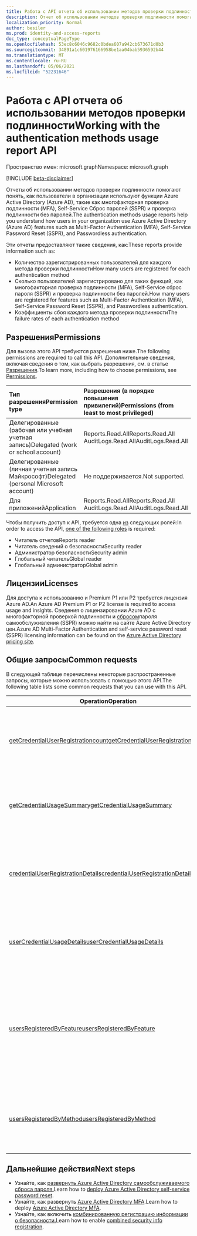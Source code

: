 ```yaml
---
title: Работа с API отчета об использовании методов проверки подлинности
description: Отчет об использовании методов проверки подлинности помогает организации понять, как конечные пользователи используют Azure Active Directory, такие как сброс пароля самообслуживления и многофакторная проверка подлинности (MFA).
localization_priority: Normal
author: besiler
ms.prod: identity-and-access-reports
doc_type: conceptualPageType
ms.openlocfilehash: 53ec8c6046c9682c0bdea607a942cb673671d0b3
ms.sourcegitcommit: 34891a1c601976166958be1aa04bab5936592b44
ms.translationtype: MT
ms.contentlocale: ru-RU
ms.lasthandoff: 05/06/2021
ms.locfileid: "52231646"
---
```

# <a name="working-with-the-authentication-methods-usage-report-api"></a><span data-ttu-id="a9eaa-103">Работа с API отчета об использовании методов проверки подлинности</span><span class="sxs-lookup"><span data-stu-id="a9eaa-103">Working with the authentication methods usage report API</span></span>

<span data-ttu-id="a9eaa-104">Пространство имен: microsoft.graph</span><span class="sxs-lookup"><span data-stu-id="a9eaa-104">Namespace: microsoft.graph</span></span>

[!INCLUDE [beta-disclaimer](../../includes/beta-disclaimer.md)]

<span data-ttu-id="a9eaa-105">Отчеты об использовании методов проверки подлинности помогают понять, как пользователи в организации используют функции Azure Active Directory (Azure AD), такие как многофакторная проверка подлинности (MFA), Self-Service Сброс паролей (SSPR) и проверка подлинности без паролей.</span><span class="sxs-lookup"><span data-stu-id="a9eaa-105">The authentication methods usage reports help you understand how users in your organization use Azure Active Directory (Azure AD) features such as Multi-Factor Authentication (MFA), Self-Service Password Reset (SSPR), and Passwordless authentication.</span></span>

<span data-ttu-id="a9eaa-106">Эти отчеты предоставляют такие сведения, как:</span><span class="sxs-lookup"><span data-stu-id="a9eaa-106">These reports provide information such as:</span></span>

- <span data-ttu-id="a9eaa-107">Количество зарегистрированных пользователей для каждого метода проверки подлинности</span><span class="sxs-lookup"><span data-stu-id="a9eaa-107">How many users are registered for each authentication method</span></span>
- <span data-ttu-id="a9eaa-108">Сколько пользователей зарегистрировано для таких функций, как многофакторная проверка подлинности (MFA), Self-Service сброс пароля (SSPR) и проверка подлинности без паролей.</span><span class="sxs-lookup"><span data-stu-id="a9eaa-108">How many users are registered for features such as Multi-Factor Authentication (MFA), Self-Service Password Reset (SSPR), and Passwordless authentication.</span></span>
- <span data-ttu-id="a9eaa-109">Коэффициенты сбоя каждого метода проверки подлинности</span><span class="sxs-lookup"><span data-stu-id="a9eaa-109">The failure rates of each authentication method</span></span> 

## <a name="permissions"></a><span data-ttu-id="a9eaa-110">Разрешения</span><span class="sxs-lookup"><span data-stu-id="a9eaa-110">Permissions</span></span>
<span data-ttu-id="a9eaa-111">Для вызова этого API требуются разрешения ниже.</span><span class="sxs-lookup"><span data-stu-id="a9eaa-111">The following permissions are required to call this API.</span></span> <span data-ttu-id="a9eaa-112">Дополнительные сведения, включая сведения о том, как выбрать разрешения, см. в статье [Разрешения](/graph/permissions-reference).</span><span class="sxs-lookup"><span data-stu-id="a9eaa-112">To learn more, including how to choose permissions, see [Permissions](/graph/permissions-reference).</span></span>

|<span data-ttu-id="a9eaa-113">Тип разрешения</span><span class="sxs-lookup"><span data-stu-id="a9eaa-113">Permission type</span></span>|<span data-ttu-id="a9eaa-114">Разрешения (в порядке повышения привилегий)</span><span class="sxs-lookup"><span data-stu-id="a9eaa-114">Permissions (from least to most privileged)</span></span>|
|:---|:---|
|<span data-ttu-id="a9eaa-115">Делегированные (рабочая или учебная учетная запись)</span><span class="sxs-lookup"><span data-stu-id="a9eaa-115">Delegated (work or school account)</span></span>|<span data-ttu-id="a9eaa-116">Reports.Read.All</span><span class="sxs-lookup"><span data-stu-id="a9eaa-116">Reports.Read.All</span></span><br><span data-ttu-id="a9eaa-117">AuditLogs.Read.All</span><span class="sxs-lookup"><span data-stu-id="a9eaa-117">AuditLogs.Read.All</span></span>|
|<span data-ttu-id="a9eaa-118">Делегированные (личная учетная запись Майкрософт)</span><span class="sxs-lookup"><span data-stu-id="a9eaa-118">Delegated (personal Microsoft account)</span></span>|<span data-ttu-id="a9eaa-119">Не поддерживается.</span><span class="sxs-lookup"><span data-stu-id="a9eaa-119">Not supported.</span></span>|
|<span data-ttu-id="a9eaa-120">Для приложений</span><span class="sxs-lookup"><span data-stu-id="a9eaa-120">Application</span></span>|<span data-ttu-id="a9eaa-121">Reports.Read.All</span><span class="sxs-lookup"><span data-stu-id="a9eaa-121">Reports.Read.All</span></span><br><span data-ttu-id="a9eaa-122">AuditLogs.Read.All</span><span class="sxs-lookup"><span data-stu-id="a9eaa-122">AuditLogs.Read.All</span></span>|

<span data-ttu-id="a9eaa-123">Чтобы получить доступ к API, требуется одна [из](/azure/active-directory/users-groups-roles/directory-assign-admin-roles#available-roles) следующих ролей:</span><span class="sxs-lookup"><span data-stu-id="a9eaa-123">In order to access the API, [one of the following roles](/azure/active-directory/users-groups-roles/directory-assign-admin-roles#available-roles) is required:</span></span>

* <span data-ttu-id="a9eaa-124">Читатель отчетов</span><span class="sxs-lookup"><span data-stu-id="a9eaa-124">Reports reader</span></span>
* <span data-ttu-id="a9eaa-125">Читатель сведений о безопасности</span><span class="sxs-lookup"><span data-stu-id="a9eaa-125">Security reader</span></span>
* <span data-ttu-id="a9eaa-126">Администратор безопасности</span><span class="sxs-lookup"><span data-stu-id="a9eaa-126">Security admin</span></span>
* <span data-ttu-id="a9eaa-127">Глобальный читатель</span><span class="sxs-lookup"><span data-stu-id="a9eaa-127">Global reader</span></span>
* <span data-ttu-id="a9eaa-128">Глобальный администратор</span><span class="sxs-lookup"><span data-stu-id="a9eaa-128">Global admin</span></span>

## <a name="licenses"></a><span data-ttu-id="a9eaa-129">Лицензии</span><span class="sxs-lookup"><span data-stu-id="a9eaa-129">Licenses</span></span>

<span data-ttu-id="a9eaa-130">Для доступа к использованию и Premium P1 или P2 требуется лицензия Azure AD.</span><span class="sxs-lookup"><span data-stu-id="a9eaa-130">An Azure AD Premium P1 or P2 license is required to access usage and insights.</span></span> <span data-ttu-id="a9eaa-131">Сведения о лицензировании Azure AD с многофакторной проверкой подлинности и [сбросом](https://azure.microsoft.com/pricing/details/active-directory/)пароля самообслуживления (SSPR) можно найти на сайте Azure Active Directory цен.</span><span class="sxs-lookup"><span data-stu-id="a9eaa-131">Azure AD Multi-Factor Authentication and self-service password reset (SSPR) licensing information can be found on the [Azure Active Directory pricing site](https://azure.microsoft.com/pricing/details/active-directory/).</span></span>

## <a name="common-requests"></a><span data-ttu-id="a9eaa-132">Общие запросы</span><span class="sxs-lookup"><span data-stu-id="a9eaa-132">Common requests</span></span>

<span data-ttu-id="a9eaa-133">В следующей таблице перечислены некоторые распространенные запросы, которые можно использовать с помощью этого API.</span><span class="sxs-lookup"><span data-stu-id="a9eaa-133">The following table lists some common requests that you can use with this API.</span></span>

| <span data-ttu-id="a9eaa-134">Operation</span><span class="sxs-lookup"><span data-stu-id="a9eaa-134">Operation</span></span> | <span data-ttu-id="a9eaa-135">Попробовать в песочнице Graph</span><span class="sxs-lookup"><span data-stu-id="a9eaa-135">Try in Graph Explorer</span></span> | <span data-ttu-id="a9eaa-136">Описание</span><span class="sxs-lookup"><span data-stu-id="a9eaa-136">Description</span></span> |
| --------- | --- | ----------- |
| [<span data-ttu-id="a9eaa-137">getCredentialUserRegistrationcount</span><span class="sxs-lookup"><span data-stu-id="a9eaa-137">getCredentialUserRegistrationcount</span></span>](/graph/api/resources/credentialuserregistrationcount?view=graph-rest-beta&preserve-view=true) | <span data-ttu-id="a9eaa-138">[GET /credentialuserregistrationcount](https://developer.microsoft.com/graph/graph-explorer?request=reports/getCredentialUserRegistrationcount()&version=beta)</span><span class="sxs-lookup"><span data-stu-id="a9eaa-138">[GET /credentialuserregistrationcount](https://developer.microsoft.com/graph/graph-explorer?request=reports/getCredentialUserRegistrationcount()&version=beta)</span></span> | <span data-ttu-id="a9eaa-139">Получите число пользователей, зарегистрированных для сброса пароля самообслуживки и MFA.</span><span class="sxs-lookup"><span data-stu-id="a9eaa-139">Get the number of users registered for self-service password reset and MFA.</span></span> |
| [<span data-ttu-id="a9eaa-140">getCredentialUsageSummary</span><span class="sxs-lookup"><span data-stu-id="a9eaa-140">getCredentialUsageSummary</span></span>](/graph/api/resources/credentialusagesummary?view=graph-rest-beta&preserve-view=true) | [<span data-ttu-id="a9eaa-141">GET /credentialusagesummary</span><span class="sxs-lookup"><span data-stu-id="a9eaa-141">GET /credentialusagesummary</span></span>](https://developer.microsoft.com/graph/graph-explorer?request=reports/getCredentialUsageSummary&version=beta) | <span data-ttu-id="a9eaa-142">Получите число пользователей, использующих сброс пароля самообслуживки.</span><span class="sxs-lookup"><span data-stu-id="a9eaa-142">Get the number of users using self-service password reset.</span></span> |
| [<span data-ttu-id="a9eaa-143">credentialUserRegistrationDetails</span><span class="sxs-lookup"><span data-stu-id="a9eaa-143">credentialUserRegistrationDetails</span></span>](/graph/api/resources/credentialuserregistrationdetails?view=graph-rest-beta&preserve-view=true) | [<span data-ttu-id="a9eaa-144">GET /credentialuserregistrationdetails</span><span class="sxs-lookup"><span data-stu-id="a9eaa-144">GET /credentialuserregistrationdetails</span></span>](https://developer.microsoft.com/graph/graph-explorer?request=reports/credentialUserRegistrationDetails&version=beta) | <span data-ttu-id="a9eaa-145">Получите сведения о пользователе для сброса пароля самообслуживки и действий по регистрации MFA.</span><span class="sxs-lookup"><span data-stu-id="a9eaa-145">Get the user details for self-service password reset and MFA registration activities.</span></span> |
| [<span data-ttu-id="a9eaa-146">userCredentialUsageDetails</span><span class="sxs-lookup"><span data-stu-id="a9eaa-146">userCredentialUsageDetails</span></span>](/graph/api/resources/usercredentialusagedetails?view=graph-rest-beta&preserve-view=true) | [<span data-ttu-id="a9eaa-147">GET /usercredentialusagedetails</span><span class="sxs-lookup"><span data-stu-id="a9eaa-147">GET /usercredentialusagedetails</span></span>](https://developer.microsoft.com/graph/graph-explorer?request=reports/userCredentialUsageDetails&version=beta) | <span data-ttu-id="a9eaa-148">Сведения о пользователях для всех действий по сбросу пароля самообслуживаемой.</span><span class="sxs-lookup"><span data-stu-id="a9eaa-148">Get user details for all self-service password reset activities.</span></span> |
| [<span data-ttu-id="a9eaa-149">usersRegisteredByFeature</span><span class="sxs-lookup"><span data-stu-id="a9eaa-149">usersRegisteredByFeature</span></span>](/graph/api/resources/userregistrationfeaturesummary?view=graph-rest-beta&preserve-view=true) | <span data-ttu-id="a9eaa-150">[GET /authenticationMethods/usersRegisteredByFeature](https://developer.microsoft.com/graph/graph-explorer?request=reports/authenticationMethods/usersRegisteredByFeature(includedUserTypes='all',includedUserRoles='all')&version=beta)</span><span class="sxs-lookup"><span data-stu-id="a9eaa-150">[GET /authenticationMethods/usersRegisteredByFeature](https://developer.microsoft.com/graph/graph-explorer?request=reports/authenticationMethods/usersRegisteredByFeature(includedUserTypes='all',includedUserRoles='all')&version=beta)</span></span> | <span data-ttu-id="a9eaa-151">Получите число пользователей, способных выполнять многофакторную проверку подлинности, сброс пароля самообслуживления и проверку подлинности без паролей.</span><span class="sxs-lookup"><span data-stu-id="a9eaa-151">Get the number of users capable of multi-factor authentication, self-service password reset and passwordless authentication.</span></span> |
| [<span data-ttu-id="a9eaa-152">usersRegisteredByMethod</span><span class="sxs-lookup"><span data-stu-id="a9eaa-152">usersRegisteredByMethod</span></span>](/graph/api/resources/userregistrationmethodsummary?view=graph-rest-beta&preserve-view=true) | <span data-ttu-id="a9eaa-153">[GET /authenticationMethods/usersRegisteredByMethod](https://developer.microsoft.com/graph/graph-explorer?request=reports/authenticationMethods/usersRegisteredByMethod(includedUserTypes='all',includedUserRoles='all')&version=beta)</span><span class="sxs-lookup"><span data-stu-id="a9eaa-153">[GET /authenticationMethods/usersRegisteredByMethod](https://developer.microsoft.com/graph/graph-explorer?request=reports/authenticationMethods/usersRegisteredByMethod(includedUserTypes='all',includedUserRoles='all')&version=beta)</span></span> | <span data-ttu-id="a9eaa-154">Получите число пользователей, зарегистрированных для каждого метода проверки подлинности.</span><span class="sxs-lookup"><span data-stu-id="a9eaa-154">Get the number of users registered for each authentication method.</span></span> |

## <a name="next-steps"></a><span data-ttu-id="a9eaa-155">Дальнейшие действия</span><span class="sxs-lookup"><span data-stu-id="a9eaa-155">Next steps</span></span>

- <span data-ttu-id="a9eaa-156">Узнайте, как [развернуть Azure Active Directory самообслуживаемого сброса пароля.](/azure/active-directory/authentication/howto-sspr-deployment)</span><span class="sxs-lookup"><span data-stu-id="a9eaa-156">Learn how to [deploy Azure Active Directory self-service password reset](/azure/active-directory/authentication/howto-sspr-deployment).</span></span>
- <span data-ttu-id="a9eaa-157">Узнайте, как развернуть [Azure Active Directory MFA](/azure/active-directory/authentication/howto-mfa-getstarted).</span><span class="sxs-lookup"><span data-stu-id="a9eaa-157">Learn how to deploy [Azure Active Directory MFA](/azure/active-directory/authentication/howto-mfa-getstarted).</span></span>
- <span data-ttu-id="a9eaa-158">Узнайте, как включить [комбинированную регистрацию информации о безопасности.](/azure/active-directory/authentication/howto-registration-mfa-sspr-combined)</span><span class="sxs-lookup"><span data-stu-id="a9eaa-158">Learn how to enable [combined security info registration](/azure/active-directory/authentication/howto-registration-mfa-sspr-combined).</span></span>
